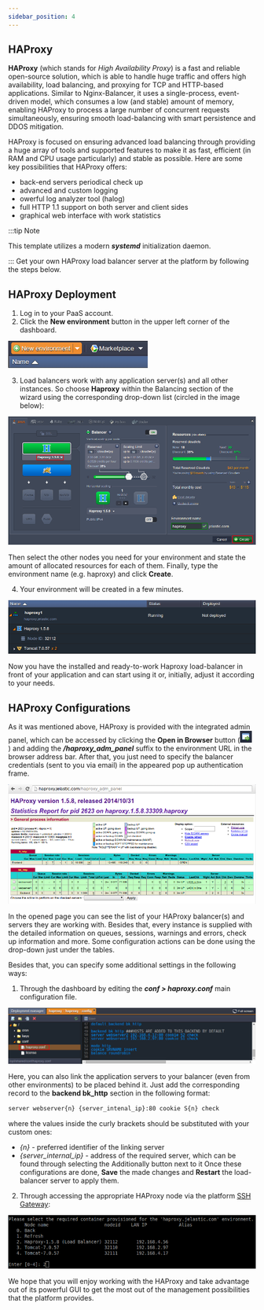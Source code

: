 ```yaml
---
sidebar_position: 4
---
```


## HAProxy

**HAProxy** (which stands for _High Availability Proxy_) is a fast and reliable open-source solution, which is able to handle huge traffic and offers high availability, load balancing, and proxying for TCP and HTTP-based applications. Similar to Nginx-Balancer, it uses a single-process, event-driven model, which consumes a low (and stable) amount of memory, enabling HAProxy to process a large number of concurrent requests simultaneously, ensuring smooth load-balancing with smart persistence and DDOS mitigation.

HAProxy is focused on ensuring advanced load balancing through providing a huge array of tools and supported features to make it as fast, efficient (in RAM and CPU usage particularly) and stable as possible. Here are some key possibilities that HAProxy offers:

- back-end servers periodical check up
- advanced and custom logging
- owerful log analyzer tool (halog)
- full HTTP 1.1 support on both server and client sides
- graphical web interface with work statistics

:::tip Note

This template utilizes a modern **_systemd_** initialization daemon.

:::
Get your own HAProxy load balancer server at the platform by following the steps below.

## HAProxy Deployment

1. Log in to your PaaS account.
2. Click the **New environment** button in the upper left corner of the dashboard.

<div style={{
    display:'flex',
    justifyContent: 'center',
    margin: '0 0 1rem 0'
}}>

![Locale Dropdown](./img/HAProxy/01-new-environment-button.png)

</div>

3. Load balancers work with any application server(s) and all other instances. So choose **Haproxy** within the Balancing section of the wizard using the corresponding drop-down list (circled in the image below):

<div style={{
    display:'flex',
    justifyContent: 'center',
    margin: '0 0 1rem 0'
}}>

![Locale Dropdown](./img/HAProxy/02-environment-wizard.png)

</div>

Then select the other nodes you need for your environment and state the amount of allocated resources for each of them. Finally, type the environment name (e.g. haproxy) and click **Create**.

4. Your environment will be created in a few minutes.

<div style={{
    display:'flex',
    justifyContent: 'center',
    margin: '0 0 1rem 0'
}}>

![Locale Dropdown](./img/HAProxy/03-environment-with-haproxy-created.png)

</div>

Now you have the installed and ready-to-work Haproxy load-balancer in front of your application and can start using it or, initially, adjust it according to your needs.

## HAProxy Configurations

As it was mentioned above, HAProxy is provided with the integrated admin panel, which can be accessed by clicking the **Open in Browser** button (![Locale Dropdown](./img/HAProxy/04-open-in-browser.png) ) and adding the ***/haproxy_adm_panel*** suffix to the environment URL in the browser address bar. After that, you just need to specify the balancer credentials (sent to you via email) in the appeared pop up authentication frame.

<div style={{
    display:'flex',
    justifyContent: 'center',
    margin: '0 0 1rem 0'
}}>

![Locale Dropdown](./img/HAProxy/05-haproxy-admin-panel.png)

</div>

In the opened page you can see the list of your HAProxy balancer(s) and servers they are working with. Besides that, every instance is supplied with the detailed information on queues, sessions, warnings and errors, check up information and more. Some configuration actions can be done using the drop-down just under the tables.

Besides that, you can specify some additional settings in the following ways:

1. Through the dashboard by editing the ***conf > haproxy.conf*** main configuration file.

<div style={{
    display:'flex',
    justifyContent: 'center',
    margin: '0 0 1rem 0'
}}>

![Locale Dropdown](./img/HAProxy/06-haproxy-config-file.png)

</div>

Here, you can also link the application servers to your balancer (even from other environments) to be placed behind it. Just add the corresponding record to the **backend bk_http** section in the following format:

```bash
server webserver{n} {server_intenal_ip}:80 cookie S{n} check
```

where the values inside the curly brackets should be substituted with your custom ones:

- *{n}* - preferred identifier of the linking server
- *{server_internal_ip}* - address of the required server, which can be found through selecting the Additionally button next to it
Once these configurations are done, **Save** the made changes and **Restart** the load-balancer server to apply them.

2. Through accessing the appropriate HAProxy node via the platform [SSH Gateway](1):

<div style={{
    display:'flex',
    justifyContent: 'center',
    margin: '0 0 1rem 0'
}}>

![Locale Dropdown](./img/HAProxy/07-haproxy-ssh-access.png)

</div>

We hope that you will enjoy working with the HAProxy and take advantage out of its powerful GUI to get the most out of the management possibilities that the platform provides.
